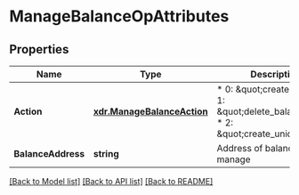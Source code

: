 # ManageBalanceOpAttributes

## Properties
Name | Type | Description | Notes
------------ | ------------- | ------------- | -------------
**Action** | [**xdr.ManageBalanceAction**](Enum.md) | * 0: \&quot;create\&quot; * 1: \&quot;delete_balance\&quot; * 2: \&quot;create_unique\&quot;  | 
**BalanceAddress** | **string** | Address of balance to manage | 

[[Back to Model list]](../README.md#documentation-for-models) [[Back to API list]](../README.md#documentation-for-api-endpoints) [[Back to README]](../README.md)


